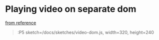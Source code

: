 # Playing video on separate dom

[from reference](https://p5js.org/reference/#/p5/createVideo)

> :P5 sketch=/docs/sketches/video-dom.js, width=320, height=240